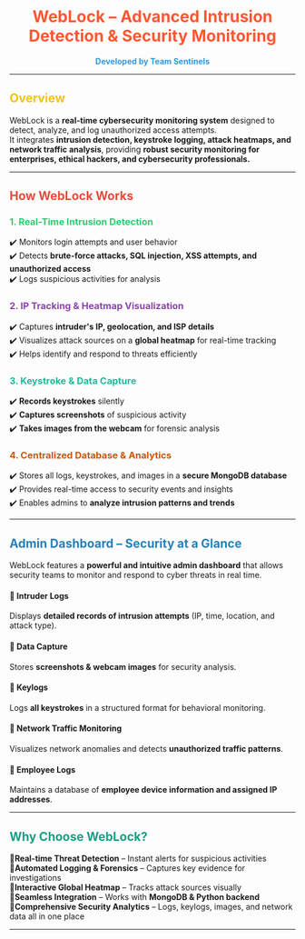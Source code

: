 <!-- WebLock README -->

<h1 align="center"><span style="color:#FF5733;">WebLock – Advanced Intrusion Detection & Security Monitoring</span></h1>

<p align="center">
  <b><span style="color:#3498DB;">Developed by Team Sentinels</span></b>
</p>

---

## <span style="color:#F1C40F;">Overview</span>

WebLock is a **real-time cybersecurity monitoring system** designed to detect, analyze, and log unauthorized access attempts.  
It integrates **intrusion detection, keystroke logging, attack heatmaps, and network traffic analysis**, providing **robust security monitoring for enterprises, ethical hackers, and cybersecurity professionals.**  

---

## <span style="color:#E74C3C;">How WebLock Works</span>

### **<span style="color:#2ECC71;">1. Real-Time Intrusion Detection</span>**
✔️ Monitors login attempts and user behavior  
✔️ Detects **brute-force attacks, SQL injection, XSS attempts, and unauthorized access**  
✔️ Logs suspicious activities for analysis  

### **<span style="color:#8E44AD;">2.  IP Tracking & Heatmap Visualization</span>**
✔️ Captures **intruder's IP, geolocation, and ISP details**  
✔️ Visualizes attack sources on a **global heatmap** for real-time tracking  
✔️ Helps identify and respond to threats efficiently  

### **<span style="color:#1ABC9C;">3. Keystroke & Data Capture</span>**
✔️ **Records keystrokes** silently  
✔️ **Captures screenshots** of suspicious activity  
✔️ **Takes images from the webcam** for forensic analysis  

### **<span style="color:#D35400;">4.  Centralized Database & Analytics</span>**
✔️ Stores all logs, keystrokes, and images in a **secure MongoDB database**  
✔️ Provides real-time access to security events and insights  
✔️ Enables admins to **analyze intrusion patterns and trends**  

---

## <span style="color:#2980B9;">Admin Dashboard – Security at a Glance</span>

WebLock features a **powerful and intuitive admin dashboard** that allows security teams to monitor and respond to cyber threats in real time.

#### 🔹 **Intruder Logs**  
Displays **detailed records of intrusion attempts** (IP, time, location, and attack type).  

#### 🔹 **Data Capture**  
Stores **screenshots & webcam images** for security analysis.  

#### 🔹 **Keylogs**  
Logs **all keystrokes** in a structured format for behavioral monitoring.  

#### 🔹 **Network Traffic Monitoring**  
Visualizes network anomalies and detects **unauthorized traffic patterns**.  

#### 🔹 **Employee Logs**  
Maintains a database of **employee device information and assigned IP addresses**.  

---

## <span style="color:#16A085;">Why Choose WebLock?</span>

🔹**Real-time Threat Detection** – Instant alerts for suspicious activities  
🔹**Automated Logging & Forensics** – Captures key evidence for investigations  
🔹**Interactive Global Heatmap** – Tracks attack sources visually  
🔹**Seamless Integration** – Works with **MongoDB & Python backend**
🔹**Comprehensive Security Analytics** – Logs, keylogs, images, and network data all in one place  

---



